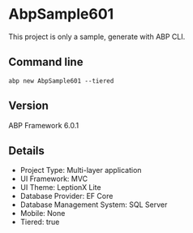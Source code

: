 # AbpSample601

This project is only a sample, generate with ABP CLI.

## Command line
`abp new AbpSample601 --tiered`

## Version
ABP Framework 6.0.1

## Details
- Project Type: Multi-layer application
- UI Framework: MVC
- UI Theme: LeptionX Lite
- Database Provider: EF Core
- Database Management System: SQL Server
- Mobile: None
- Tiered: true
